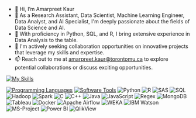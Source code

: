 - 👋 Hi, I’m Amarpreet Kaur
- 👀 As a Research Assistant, Data Scientist, Machine Learning Engineer, Data Analyst, and AI Specialist, I'm deeply passionate about the fields of Data Science and AI.
- 🌱 With proficiency in Python, SQL, and R, I bring extensive experience in Data Analysis to the table.
- 💞️  I'm actively seeking collaboration opportunities on innovative projects that leverage my skills and expertise.
- 📫  Reach out to me at amarpreet.kaur@torontomu.ca to explore potential collaborations or discuss exciting opportunities.

[![My Skills](https://skillicons.dev/icons?i=python,flask,django,pytorch,tensorflow)](https://skillicons.dev)

[![Programming Languages](https://skillicons.dev/icons?i=python,r,sas,sql,hadoop,hive,pig,spark,sqoop,xml,c,cpp,java,javascript,regex,powerquery)](https://skillicons.dev)
[![Software Tools](https://skillicons.dev/icons?i=mongodb,tableau,docker,airflow)](https://skillicons.dev)
![Python](https://img.shields.io/badge/-Python-3776AB?style=flat-square&logo=Python&logoColor=white)
![R](https://img.shields.io/badge/-R-276DC3?style=flat-square&logo=r&logoColor=white)
![SAS](https://img.shields.io/badge/-SAS-CA2129?style=flat-square&logo=SAS&logoColor=white)
![SQL](https://img.shields.io/badge/-SQL-336791?style=flat-square&logo=postgresql&logoColor=white)
![Hadoop](https://img.shields.io/badge/-Hadoop-66CCFF?style=flat-square&logo=ApacheHadoop&logoColor=white)
![Spark](https://img.shields.io/badge/-Spark-E25A1C?style=flat-square&logo=ApacheSpark&logoColor=white)
![C](https://img.shields.io/badge/-C-A8B9CC?style=flat-square&logo=c&logoColor=white)
![C++](https://img.shields.io/badge/-C++-00599C?style=flat-square&logo=cplusplus&logoColor=white)
![Java](https://img.shields.io/badge/-Java-007396?style=flat-square&logo=java&logoColor=white)
![JavaScript](https://img.shields.io/badge/-JavaScript-F7DF1E?style=flat-square&logo=javascript&logoColor=black)
![Regex](https://img.shields.io/badge/-Regex-FFDD0D?style=flat-square&logo=JSFiddle&logoColor=black)
![MongoDB](https://img.shields.io/badge/-MongoDB-47A248?style=flat-square&logo=MongoDB&logoColor=white)
![Tableau](https://img.shields.io/badge/-Tableau-E97627?style=flat-square&logo=Tableau&logoColor=white)
![Docker](https://img.shields.io/badge/-Docker-2496ED?style=flat-square&logo=Docker&logoColor=white)
![Apache Airflow](https://img.shields.io/badge/-Apache%20Airflow-017CEE?style=flat-square&logo=ApacheAirflow&logoColor=white)
![WEKA](https://img.shields.io/badge/-WEKA-000000?style=flat-square)
![IBM Watson](https://img.shields.io/badge/-IBM%20Watson-BE95FF?style=flat-square)
![MS-Project](https://img.shields.io/badge/-MS%20Project-217346?style=flat-square)
![Power BI](https://img.shields.io/badge/-Power%20BI-F2C811?style=flat-square)
![QlikView](https://img.shields.io/badge/-QlikView-FF4C4C?style=flat-square)
